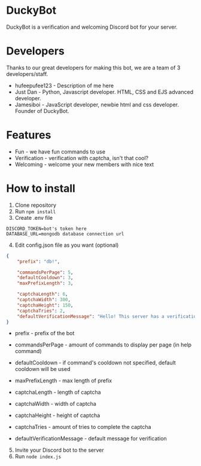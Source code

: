 # DuckyBot
DuckyBot is a verification and welcoming Discord bot for your server.

# Developers
Thanks to our great developers for making this bot, we are a team of 3 developers/staff.

- hufeepufee123 - Description of me here
- Just Dan - Python, Javascript developer. HTML, CSS and EJS advanced developer.
- Jamesiboi - JavaScript developer, newbie html and css developer. Founder of DuckyBot.
# Features
- Fun - we have fun commands to use
- Verification - verification with captcha, isn't that cool?
- Welcoming - welcome your new members with nice text

# How to install
1) Clone repository
2) Run `npm install`
3) Create .env file
```
DISCORD_TOKEN=bot's token here
DATABASE_URL=mongodb database connection url
```
4) Edit config.json file as you want (optional)
```json
{
    "prefix": "db!",

    "commandsPerPage": 5,
    "defaultCooldown": 3,
    "maxPrefixLength": 3,

    "captchaLength": 6,
    "captchaWidth": 300,
    "captchaHeight": 150,
    "captchaTries": 2,
    "defaultVerificationMessage": "Hello! This server has a verification system, In order to verify, you need to complete the captcha sent down below. Please enter the Text on the image, remember this is case sensitive."
}
```

- prefix - prefix of the bot

- commandsPerPage - amount of commands to display per page (in help command)
- defaultCooldown - if command's cooldown not specified, default cooldown will be used
- maxPrefixLength - max length of prefix

- captchaLength - length of captcha
- captchaWidth - width of captcha
- captchaHeight - height of captcha
- captchaTries - amount of tries to complete the captcha
- defaultVerificationMessage - default message for verification

5) Invite your Discord bot to the server
6) Run `node index.js`
